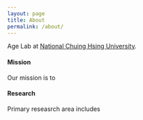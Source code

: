 ```yaml
---
layout: page
title: About
permalink: /about/
---
```


Age Lab at [National Chuing Hsing University](https://www.nchu.edu.tw/en-index).

#### Mission

Our mission is to 

#### Research

Primary reseasrch area includes